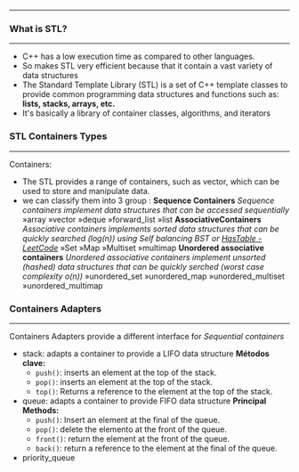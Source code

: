 ****
### What is STL?
---
- C++ has a low execution time as compared to other languages. 
- So makes STL very efficient because that it contain a vast variety of data structures
- The Standard Template Library (STL) is a set of C++ template classes to provide common programming data structures and functions such as: **lists, stacks, arrays, etc.** 
- It's basically a library of container classes, algorithms, and iterators
### STL Containers Types 
---
Containers: 
- The STL provides a range of containers, such as vector, which can be used to store and manipulate data.
- we can classify them into 3 group :
	**Sequence Containers**
	*Sequence containers implement data structures that can be accessed sequentially*
		»array
		»vector
		»deque
		»forward_list
		»list
	**AssociativeContainers**
	*Associative containers implements sorted data structures that can be quickly searched (log(n))
	using Self balancing BST  or [HasTable - LeetCode](https://leetcode.com/explore/learn/card/hash-table/)*
		»Set
		»Map
		»Multiset
		»multimap
	**Unordered associative containers**
	*Unordered associative containers implement unsorted  (hashed) data structures that can be quickly serched (worst case complexity o(n))*
		»unordered_set
		»unordered_map
		»unordered_multiset
		»unordered_multimap
		
### Containers Adapters
---
Containers Adapters provide a different interface for *Sequential containers*
- stack: adapts a container to provide a LIFO data structure
	**Métodos clave:**
	- `push()`: inserts an element at the top of the stack.
	- `pop()`: inserts an element at the top of the stack.
	- `top()`: Returns a reference to the element at the top of the stack.
- queue: adapts a container to provide FIFO data structure
	**Principal Methods:**
	- `push()`: Insert an element at the final of the queue.
	- `pop()`: delete the elemento at the front of the queue.
	- `front()`: return the element at the front of the queue.
	- `back()`: return a reference to the element at the final of the queue.
- priority_queue

